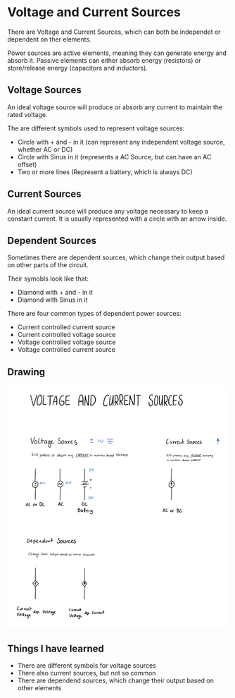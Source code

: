 # Voltage and Current Sources

There are Voltage and Current Sources, which can both be independet or dependent on ther elements.

Power sources are active elements, meaning they can generate energy and absorb it. 
Passive elements can either absorb energy (resistors) or store/release energy (capacitors and inductors).

## Voltage Sources
An ideal voltage source will produce or absorb any current to maintain the rated voltage.

The are different symbols used to represent voltage sources:
- Circle with + and - in it (can represent any independent voltage source, whether AC or DC)
- Circle with Sinus in it (represents a AC Source, but can have an AC offset)
- Two or more lines (Represent a battery, which is always DC)

## Current Sources
An ideal current source will produce any voltage necessary to keep a constant current.
It is usually represented with a circle with an arrow inside.

## Dependent Sources
Sometimes there are dependent sources, which change their output based on other parts of the circuit.

Their symobls look like that:
- Diamond with + and - in it
- Diamond with Sinus in it

There are four common types of dependent power sources:
- Current controlled current source
- Current controlled voltage source
- Voltage controlled voltage source
- Voltage controlled current source

## Drawing

![Graphic showing voltage and current sources](29-Voltage-and-Current-Sources-241116.jpg)

## Things I have learned
- There are different symbols for voltage sources
- There also current sources, but not so common
- There are dependend sources, which change their output based on other elements